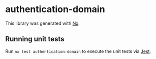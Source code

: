 # authentication-domain

This library was generated with [Nx](https://nx.dev).

## Running unit tests

Run `nx test authentication-domain` to execute the unit tests via [Jest](https://jestjs.io).
